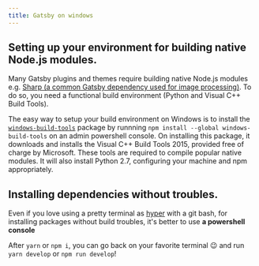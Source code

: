```yaml
---
title: Gatsby on windows
---
```


## Setting up your environment for building native Node.js modules.

Many Gatsby plugins and themes require building native Node.js modules e.g.
[Sharp (a common Gatsby dependency used for image
processing)](/docs/packages/gatsby-plugin-sharp/). To do so, you need a
functional build environment (Python and Visual C++ Build Tools).

The easy way to setup your build environment on Windows is to install the
[`windows-build-tools`](https://github.com/felixrieseberg/windows-build-tools)
package by runnning `npm install --global windows-build-tools` on an admin
powershell console. On installing this package, it downloads and installs the
Visual C++ Build Tools 2015, provided free of charge by Microsoft. These tools
are required to compile popular native modules. It will also install Python
2.7, configuring your machine and npm appropriately.

## Installing dependencies without troubles.

Even if you love using a pretty terminal as [hyper](https://hyper.is/) with a git bash,
for installing packages without build troubles, it's better to use **a powershell console**

After `yarn` or `npm i`, you can go back on your favorite terminal :wink: and run `yarn develop` or `npm run develop`!